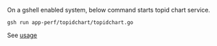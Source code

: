 On a gshell enabled system, below command starts topid chart service.

`gsh run app-perf/topidchart/topidchart.go`

See [usage](../../srv-chart/topid/README.md)
